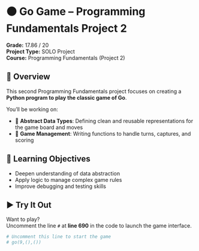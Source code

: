 # ⚫ Go Game – Programming Fundamentals Project 2

**Grade:** 17.86 / 20  
**Project Type:** SOLO Project  
**Course:** Programming Fundamentals (Project 2)

## 📘 Overview

This second Programming Fundamentals project focuses on creating a **Python program to play the classic game of Go**.

You’ll be working on:

- 🧱 **Abstract Data Types**: Defining clean and reusable representations for the game board and moves
- 🔁 **Game Management**: Writing functions to handle turns, captures, and scoring

## 🧠 Learning Objectives

- Deepen understanding of data abstraction
- Apply logic to manage complex game rules
- Improve debugging and testing skills

## ▶️ Try It Out

Want to play?  
Uncomment the line `#` at **line 690** in the code to launch the game interface.

```python
# Uncomment this line to start the game
# go(9,(),())

